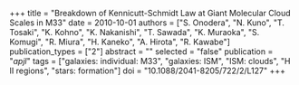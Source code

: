 +++
title = "Breakdown of Kennicutt-Schmidt Law at Giant Molecular Cloud Scales in M33"
date = 2010-10-01
authors = ["S. Onodera", "N. Kuno", "T. Tosaki", "K. Kohno", "K. Nakanishi", "T. Sawada", "K. Muraoka", "S. Komugi", "R. Miura", "H. Kaneko", "A. Hirota", "R. Kawabe"]
publication_types = ["2"]
abstract = ""
selected = "false"
publication = "*apjl*"
tags = ["galaxies: individual: M33", "galaxies: ISM", "ISM: clouds", "H II regions", "stars: formation"]
doi = "10.1088/2041-8205/722/2/L127"
+++

